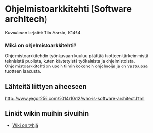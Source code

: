  # Ohjelmistoarkkitehti (Software architech)
 
 Kuvauksen kirjoitti: Tiia Aarnio, K1464
 
 ### Mikä on ohjelmistoarkkitehti?
 
 Ohjelmistoarkkitehdin työnkuvaan kuuluu päättää tuotteen tärkeimmistä teknisistä puolista, kuten käytetyistä työkaluista ja ohjelmistoista.
 Ohjelmistoarkkitehti on usein tiimin kokenein ohjelmoija ja on vastuussa tuotteen laadusta.
 
 ## Lähteitä liittyen aiheeseen
 
 http://www.yegor256.com/2014/10/12/who-is-software-architect.html
 
 ## Linkit wikin muihin sivuihin
 
 * [Wiki on tyhjä]()
